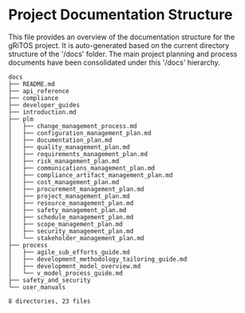 # Project Documentation Structure

This file provides an overview of the documentation structure for the gRiTOS project.
It is auto-generated based on the current directory structure of the '/docs' folder.
The main project planning and process documents have been consolidated under this '/docs' hierarchy.

```
docs
├── README.md
├── api_reference
├── compliance
├── developer_guides
├── introduction.md
├── plm
│   ├── change_management_process.md
│   ├── configuration_management_plan.md
│   ├── documentation_plan.md
│   ├── quality_management_plan.md
│   ├── requirements_management_plan.md
│   ├── risk_management_plan.md
│   ├── communications_management_plan.md
│   ├── compliance_artifact_management_plan.md
│   ├── cost_management_plan.md
│   ├── procurement_management_plan.md
│   ├── project_management_plan.md
│   ├── resource_management_plan.md
│   ├── safety_management_plan.md
│   ├── schedule_management_plan.md
│   ├── scope_management_plan.md
│   ├── security_management_plan.md
│   └── stakeholder_management_plan.md
├── process
│   ├── agile_sub_efforts_guide.md
│   ├── development_methodology_tailoring_guide.md
│   ├── development_model_overview.md
│   └── v_model_process_guide.md
├── safety_and_security
└── user_manuals

8 directories, 23 files
```
